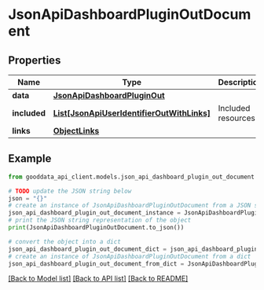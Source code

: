 # JsonApiDashboardPluginOutDocument


## Properties

Name | Type | Description | Notes
------------ | ------------- | ------------- | -------------
**data** | [**JsonApiDashboardPluginOut**](JsonApiDashboardPluginOut.md) |  | 
**included** | [**List[JsonApiUserIdentifierOutWithLinks]**](JsonApiUserIdentifierOutWithLinks.md) | Included resources | [optional] 
**links** | [**ObjectLinks**](ObjectLinks.md) |  | [optional] 

## Example

```python
from gooddata_api_client.models.json_api_dashboard_plugin_out_document import JsonApiDashboardPluginOutDocument

# TODO update the JSON string below
json = "{}"
# create an instance of JsonApiDashboardPluginOutDocument from a JSON string
json_api_dashboard_plugin_out_document_instance = JsonApiDashboardPluginOutDocument.from_json(json)
# print the JSON string representation of the object
print(JsonApiDashboardPluginOutDocument.to_json())

# convert the object into a dict
json_api_dashboard_plugin_out_document_dict = json_api_dashboard_plugin_out_document_instance.to_dict()
# create an instance of JsonApiDashboardPluginOutDocument from a dict
json_api_dashboard_plugin_out_document_from_dict = JsonApiDashboardPluginOutDocument.from_dict(json_api_dashboard_plugin_out_document_dict)
```
[[Back to Model list]](../README.md#documentation-for-models) [[Back to API list]](../README.md#documentation-for-api-endpoints) [[Back to README]](../README.md)


